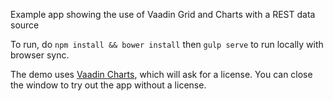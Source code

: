 Example app showing the use of Vaadin Grid and Charts with a REST data source

To run, do `npm install && bower install` then `gulp serve` to run locally with browser sync.

The demo uses [Vaadin Charts](https://vaadin.com/charts), which will ask for a license. You can close the window to try out the app without a license.

